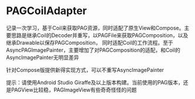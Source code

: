 # PAGCoilAdapter
记录一次学习，基于Coil来获取PAG资源，同时适配了原生View和Compose。主要思路是继承Coil的Decoder并重写，以PAGFile来获取PAGComposition，以及继承Drawable以保存PAGComposition，
同时适配Coil的工作流程。至于AsyncPAGImagePainter，主要增加了对PAGComposition的适配，和Coil的AsyncImagePainter无明显差异

针对Compose版提供新得实现方式，可以不重写AsyncImagePainter

提示：请使用Android Studio Giraffe及以上版本构建。当前使用的PAG版本，还是PAGView比较稳，PAGImageView有些奇奇怪怪的问题
